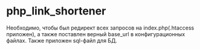 # php_link_shortener
Необходимо, чтобы был редирект всех запросов на index.php(.htaccess приложен), а также поставлен верный base_url в конфигурационных файлах. 
Также приложен sql-файл для БД.
